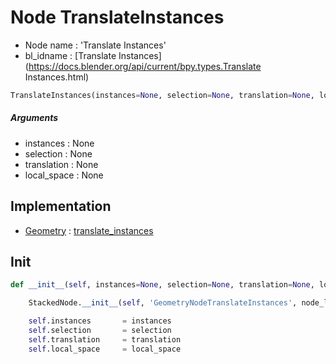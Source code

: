 # Node TranslateInstances

- Node name : 'Translate Instances'
- bl_idname : [Translate Instances](https://docs.blender.org/api/current/bpy.types.Translate Instances.html)


``` python
TranslateInstances(instances=None, selection=None, translation=None, local_space=None, node_label=None, node_color=None)
```
##### Arguments

- instances : None
- selection : None
- translation : None
- local_space : None

## Implementation

- [Geometry](/docs/GeoNodes/Geometry.md) : [translate_instances](/docs/GeoNodes/Geometry.md#translate_instances)

## Init

``` python
def __init__(self, instances=None, selection=None, translation=None, local_space=None, node_label=None, node_color=None):

    StackedNode.__init__(self, 'GeometryNodeTranslateInstances', node_label=node_label, node_color=node_color)

    self.instances       = instances
    self.selection       = selection
    self.translation     = translation
    self.local_space     = local_space
```
